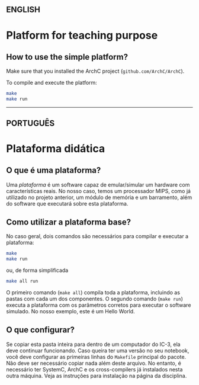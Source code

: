 ## ENGLISH

# Platform for teaching purpose #

## How to use the simple platform? ##

Make sure that you installed the ArchC project (``github.com/ArchC/ArchC``).

To compile and execute the platform:

```bash
make
make run
```

---

## PORTUGUÊS

# Plataforma didática #

## O que é uma plataforma? ##

Uma *plataforma* é um software capaz de emular/simular um hardware com características reais. No nosso caso, temos um processador MIPS, como já utilizado no projeto anterior, um módulo de memória e um barramento, além do software que executará sobre esta plataforma.

## Como utilizar a plataforma base? ##

No caso geral, dois comandos são necessários para compilar e executar a plataforma:

```bash
make
make run
```

ou, de forma simplificada

```bash
make all run
```

O primeiro comando (``make all``) compila toda a plataforma, incluindo as pastas com cada um dos componentes. O segundo comando (``make run``) executa a plataforma com os parâmetros corretos para executar o software simulado. No nosso exemplo, este é um Hello World.

## O que configurar? ##

Se copiar esta pasta inteira para dentro de um computador do IC-3, ela deve continuar funcionando. Caso queira ter uma versão no seu notebook, você deve configurar as primeiras linhas do ``Makefile`` principal do pacote. Não deve ser necessário copiar nada além deste arquivo. No entanto, é necessário ter SystemC, ArchC e os cross-compilers já instalados nesta outra máquina. Veja as instruções para instalação na página da disciplina.



